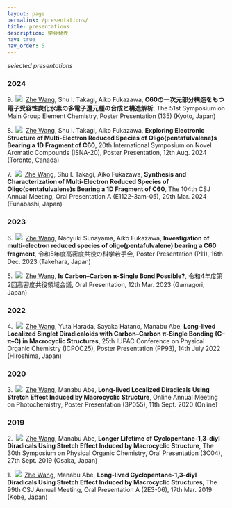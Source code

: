 ```yaml
---
layout: page
permalink: /presentations/
title: presentations
description: 学会発表
nav: true
nav_order: 5
---
```


*selected presentations*

### 2024

9.&ensp;![](https://img.shields.io/badge/-JPN-9cf?style=flat-square)&ensp;<u>Zhe Wang</u>, Shu I. Takagi,  Aiko Fukazawa, **C60の⼀次元部分構造をもつ電⼦受容性炭化⽔素の多電⼦還元種の合成と構造解析**, The 51st Symposium on Main Group Element Chemistry, Poster Presentation (135) (Kyoto, Japan)

8.&ensp;![](https://img.shields.io/badge/-ENG-9cf?style=flat-square)&ensp;<u>Zhe Wang</u>, Shu I. Takagi, Aiko Fukazawa, **Exploring Electronic Structure of Multi-Electron Reduced Species of Oligo(pentafulvalene)s Bearing a 1D Fragment of C60**, 20th International Symposium on Novel Aromatic Compounds (ISNA-20), Poster Presentation, 12th Aug. 2024 (Toronto, Canada)

7.&ensp;![](https://img.shields.io/badge/-ENG-9cf?style=flat-square)&ensp;<u>Zhe Wang</u>, Shu I. Takagi, Aiko Fukazawa, **Synthesis and Characterization of Multi-Electron Reduced Species of Oligo(pentafulvalene)s Bearing a 1D Fragment of C60**, The 104th CSJ Annual Meeting, Oral Presentation A (E1122-3am-05), 20th Mar. 2024 (Funabashi, Japan)

### 2023

6.&ensp;![](https://img.shields.io/badge/-ENG-9cf?style=flat-square)&ensp;<u>Zhe Wang</u>, Naoyuki Sunayama, Aiko Fukazawa, **Investigation of multi-electron reduced species of oligo(pentafulvalene) bearing a C60 fragment**, 令和5年度高密度共役の科学若手会, Poster Presentation (P11), 16th Dec. 2023 (Takehara, Japan)

5.&ensp;![](https://img.shields.io/badge/-ENG-9cf?style=flat-square)&ensp;<u>Zhe Wang</u>, **Is Carbon–Carbon π-Single Bond Possible?**, 令和4年度第2回高密度共役領域会議, Oral Presentation, 12th Mar. 2023 (Gamagori, Japan)

### 2022

4.&ensp;![](https://img.shields.io/badge/-ENG-9cf?style=flat-square)&ensp;<u>Zhe Wang</u>, Yuta Harada, Sayaka Hatano, Manabu Abe, **Long-lived Localized Singlet Diradicaloids with Carbon–Carbon π-Single Bonding (C–π–C) in Macrocyclic Structures**, 25th IUPAC Conference on Physical Organic Chemistry (ICPOC25), Poster Presentation (PP93), 14th July 2022 (Hiroshima, Japan)

### 2020

3.&ensp;![](https://img.shields.io/badge/-ENG-9cf?style=flat-square)&ensp;<u>Zhe Wang</u>, Manabu Abe, **Long-lived Localized Diradicals Using Stretch Effect Induced by Macrocyclic Structure**, Online Annual Meeting on Photochemistry, Poster Presentation (3P055), 11th Sept. 2020 (Online)

### 2019

2.&ensp;![](https://img.shields.io/badge/-ENG-9cf?style=flat-square)&ensp;<u>Zhe Wang</u>, Manabu Abe, **Longer Lifetime of Cyclopentane-1,3-diyl Diradicals Using Stretch Effect Induced by Macrocyclic Structure**, The 30th Symposium on Physical Organic Chemistry, Oral Presentation (3C04), 27th Sept. 2019 (Osaka, Japan)

1.&ensp;![](https://img.shields.io/badge/-ENG-9cf?style=flat-square)&ensp;<u>Zhe Wang</u>, Manabu Abe, **Long-lived Cyclopentane-1,3-diyl Diradicals Using Stretch Effect Induced by Macrocyclic Structures**, The 99th CSJ Annual Meeting, Oral Presentation A (2E3-06), 17th Mar. 2019 (Kobe, Japan)
